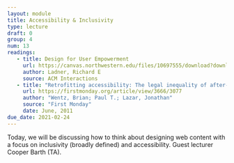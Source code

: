 ```yaml
---
layout: module
title: Accessibility & Inclusivity
type: lecture
draft: 0
group: 4
num: 13
readings:
   - title: Design for User Empowerment
     url: https://canvas.northwestern.edu/files/10697555/download?download_frd=1
     author: Ladner, Richard E
     source: ACM Interactions
   - title: "Retrofitting accessibility: The legal inequality of after-the-fact online access for persons with disabilities in the United States"
     url: https://firstmonday.org/article/view/3666/3077
     author: "Wentz, Brian; Paul T.; Lazar, Jonathan"
     source: "First Monday"
     date: June, 2011
due_date: 2021-02-24
---
```


Today, we will be discussing how to think about designing web content with a focus on inclusivity (broadly defined) and accessibility. Guest lecturer Cooper Barth (TA).
